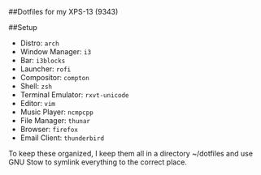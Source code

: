 ##Dotfiles for my XPS-13 (9343)

##Setup
* Distro: `arch`
* Window Manager: `i3`
* Bar: `i3blocks`
* Launcher: `rofi`
* Compositor: `compton`
* Shell: `zsh`
* Terminal Emulator: `rxvt-unicode`
* Editor: `vim`
* Music Player: `ncmpcpp`
* File Manager: `thunar`
* Browser: `firefox`
* Email Client: `thunderbird`

To keep these organized, I keep them all in a directory ~/dotfiles and use GNU Stow to symlink everything to the correct place.

